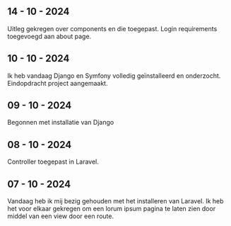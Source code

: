 ## 14 - 10 - 2024
Uitleg gekregen over components en die toegepast.
Login requirements toegevoegd aan about page.

## 10 - 10 - 2024
Ik heb vandaag Django en Symfony volledig geïnstalleerd en onderzocht.
Eindopdracht project aangemaakt.

## 09 - 10 - 2024
Begonnen met installatie van Django

## 08 - 10 - 2024
Controller toegepast in Laravel.

## 07 - 10 - 2024
Vandaag heb ik mij bezig gehouden met het installeren van Laravel.
Ik heb het voor elkaar gekregen om een lorum ipsum pagina te laten
zien door middel van een view door een route.

